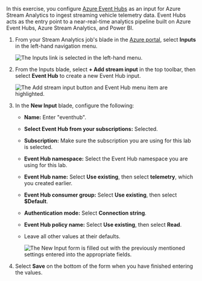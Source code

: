 In this exercise, you configure [Azure Event Hubs](https://docs.microsoft.com/azure/event-hubs/event-hubs-about) as an input for Azure Stream Analytics to ingest streaming vehicle telemetry data. Event Hubs acts as the entry point to a near-real-time analytics pipeline built on Azure Event Hubs, Azure Stream Analytics, and Power BI.

1. From your Stream Analytics job's blade in the [Azure portal](https://portal.azure.com/), select **Inputs** in the left-hand navigation menu.

    ![The Inputs link is selected in the left-hand menu.](../media/inputs-link.png "Inputs link")

2. From the Inputs blade, select **+ Add stream input** in the top toolbar, then select **Event Hub** to create a new Event Hub input.

    ![The Add stream input button and Event Hub menu item are highlighted.](../media/stream-analytics-add-input-link.png "Add stream input - Event Hub")

3. In the **New Input** blade, configure the following:

    - **Name:** Enter "eventhub".
    - **Select Event Hub from your subscriptions:** Selected.
    - **Subscription:** Make sure the subscription you are using for this lab is selected.
    - **Event Hub namespace:** Select the Event Hub namespace you are using for this lab.
    - **Event Hub name:** Select **Use existing**, then select **telemetry**, which you created earlier.
    - **Event Hub consumer group:** Select **Use existing**, then select **$Default**.
    - **Authentication mode:** Select **Connection string**.
    - **Event Hub policy name:** Select **Use existing**, then select **Read**.
    - Leave all other values at their defaults.

        ![The New Input form is filled out with the previously mentioned settings entered into the appropriate fields.](../media/stream-analytics-new-input.png "New Input")

4. Select **Save** on the bottom of the form when you have finished entering the values.
